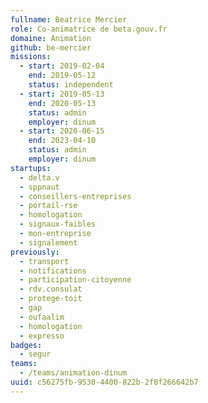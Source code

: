 ```yaml
---
fullname: Beatrice Mercier
role: Co-animatrice de beta.gouv.fr
domaine: Animation
github: be-mercier
missions:
  - start: 2019-02-04
    end: 2019-05-12
    status: independent
  - start: 2019-05-13
    end: 2020-05-13
    status: admin
    employer: dinum
  - start: 2020-06-15
    end: 2023-04-10
    status: admin
    employer: dinum
startups:
  - delta.v
  - sppnaut
  - conseillers-entreprises
  - portail-rse
  - homologation
  - signaux-faibles
  - mon-entreprise
  - signalement
previously:
  - transport
  - notifications
  - participation-citoyenne
  - rdv.consulat
  - protege-toit
  - gap
  - oufaalim
  - homologation
  - expresso
badges:
  - segur
teams:
  - /teams/animation-dinum
uuid: c56275fb-9530-4400-822b-2f8f266642b7
---
```

